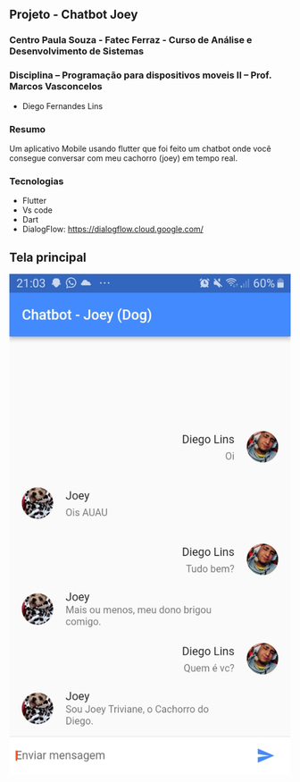 ## Projeto - Chatbot Joey
### Centro Paula Souza - Fatec Ferraz - Curso de Análise e Desenvolvimento de Sistemas
### Disciplina – Programação para dispositivos moveis II – Prof. Marcos Vasconcelos

- Diego Fernandes Lins

### Resumo
Um aplicativo Mobile usando flutter que foi feito um chatbot onde você consegue conversar com meu cachorro (joey) em tempo real.

### Tecnologias
- Flutter
- Vs code
- Dart
- DialogFlow: https://dialogflow.cloud.google.com/

## Tela principal
![](https://github.com/DiegoLins10/Chatbot/blob/master/chatbot.jpeg)
